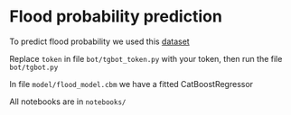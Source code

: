 # Flood probability prediction

To predict flood probability we used this [dataset](https://www.kaggle.com/competitions/playground-series-s4e5/data?select=train.csv)

Replace `token` in file `bot/tgbot_token.py` with your token, then run the file `bot/tgbot.py`

In file `model/flood_model.cbm` we have a fitted CatBoostRegressor

All notebooks are in `notebooks/`